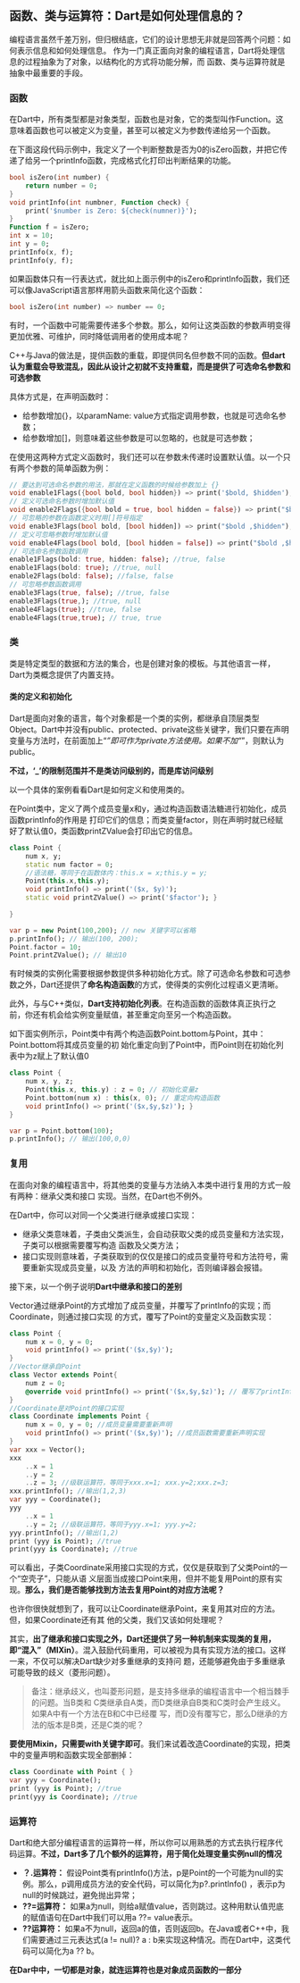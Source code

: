 ## 函数、类与运算符：Dart是如何处理信息的？

编程语言虽然千差万别，但归根结底，它们的设计思想无非就是回答两个问题：如何表示信息和如何处理信息。
作为一门真正面向对象的编程语言，Dart将处理信息的过程抽象为了对象，以结构化的方式将功能分解，而 函数、类与运算符就是抽象中最重要的手段。

### 函数

在Dart中，所有类型都是对象类型，函数也是对象，它的类型叫作Function。这意味着函数也可以被定义为变量，甚至可以被定义为参数传递给另一个函数。 

在下面这段代码示例中，我定义了一个判断整数是否为0的isZero函数，并把它传递了给另一个printInfo函数，完成格式化打印出判断结果的功能。

```dart
bool isZero(int number) {
    return number = 0;
}
void printInfo(int numbner, Function check) {
    print('$number is Zero: ${check(numner)}');
}
Function f = isZero;
int x = 10;
int y = 0;
printInfo(x, f);
printInfo(y, f);
```

如果函数体只有一行表达式，就比如上面示例中的isZero和printInfo函数，我们还可以像JavaScript语言那样用箭头函数来简化这个函数：

```dart
bool isZero(int number) => number == 0;
```

有时，一个函数中可能需要传递多个参数。那么，如何让这类函数的参数声明变得更加优雅、可维护，同时降低调用者的使用成本呢？

C++与Java的做法是，提供函数的重载，即提供同名但参数不同的函数。**但dart认为重载会导致混乱，因此从设计之初就不支持重载，而是提供了可选命名参数和可选参数**

具体方式是，在声明函数时：

- 给参数增加{}，以paramName: value方式指定调用参数，也就是可选命名参数；
- 给参数增加[]，则意味着这些参数是可以忽略的，也就是可选参数；

在使用这两种方式定义函数时，我们还可以在参数未传递时设置默认值。以一个只有两个参数的简单函数为例：

```dart
// 要达到可选命名参数的⽤法，那就在定义函数的时候给参数加上 {}
void enable1Flags({bool bold, bool hidden}) => print('$bold, $hidden');
// 定义可选命名参数时增加默认值
void enable2Flags({bool bold = true, bool hidden = false}) => print("$bold ,$hidden");
// 可忽略的参数在函数定义时⽤[]符号指定
void enable3Flags(bool bold, [bool hidden]) => print("$bold ,$hidden");
// 定义可忽略参数时增加默认值
void enable4Flags(bool bold, [bool hidden = false]) => print("$bold ,$hidden");
// 可选命名参数函数调⽤
enable1Flags(bold: true, hidden: false); //true, false
enable1Flags(bold: true); //true, null 
enable2Flags(bold: false); //false, false
// 可忽略参数函数调⽤ 
enable3Flags(true, false); //true, false 
enable3Flags(true,); //true, null 
enable4Flags(true); //true, false 
enable4Flags(true,true); // true, true
```

### 类

类是特定类型的数据和方法的集合，也是创建对象的模板。与其他语言一样，Dart为类概念提供了内置支持。

#### 类的定义和初始化

Dart是面向对象的语言，每个对象都是一个类的实例，都继承自顶层类型Object。Dart中并没有public、protected、private这些关键字，我们只要在声明变量与方法时，在前面加上“_”即可作为private方法使用。如果不加“_”，则默认为public。

**不过，‘_’的限制范围并不是类访问级别的，而是库访问级别**

以一个具体的案例看看Dart是如何定义和使用类的。

在Point类中，定义了两个成员变量x和y，通过构造函数语法糖进行初始化，成员函数printInfo的作用是 打印它们的信息；而类变量factor，则在声明时就已经赋好了默认值0，类函数printZValue会打印出它的信息。

```dart
class Point { 
    num x, y; 
    static num factor = 0; 
    //语法糖，等同于在函数体内：this.x = x;this.y = y;
    Point(this.x,this.y); 
    void printInfo() => print('($x, $y)'); 
    static void printZValue() => print('$factor'); }
    
}

var p = new Point(100,200); // new 关键字可以省略 
p.printInfo(); // 输出(100, 200); 
Point.factor = 10; 
Point.printZValue(); // 输出10
```

有时候类的实例化需要根据参数提供多种初始化方式。除了可选命名参数和可选参数之外，Dart还提供了**命名构造函数**的方式，使得类的实例化过程语义更清晰。

此外，与与C++类似，**Dart支持初始化列表**。在构造函数的函数体真正执行之前，你还有机会给实例变量赋值，甚至重定向至另一个构造函数。

如下面实例所示，Point类中有两个构造函数Point.bottom与Point，其中：Point.bottom将其成员变量的初 始化重定向到了Point中，而Point则在初始化列表中为z赋上了默认值0

```dart
class Point { 
    num x, y, z;
    Point(this.x, this.y) : z = 0; // 初始化变量z 
    Point.bottom(num x) : this(x, 0); // 重定向构造函数 
    void printInfo() => print('($x,$y,$z)'); }
}

var p = Point.bottom(100); 
p.printInfo(); // 输出(100,0,0)
```

### 复用

在面向对象的编程语言中，将其他类的变量与方法纳入本类中进行复用的方式一般有两种：继承父类和接口 实现。当然，在Dart也不例外。

在Dart中，你可以对同一个父类进行继承或接口实现：

- 继承父类意味着，子类由父类派生，会自动获取父类的成员变量和方法实现，子类可以根据需要覆写构造 函数及父类方法； 
- 接口实现则意味着，子类获取到的仅仅是接口的成员变量符号和方法符号，需要重新实现成员变量，以及 方法的声明和初始化，否则编译器会报错。

接下来，以一个例子说明**Dart中继承和接口的差别**

Vector通过继承Point的方式增加了成员变量，并覆写了printInfo的实现；而Coordinate，则通过接口实现 的方式，覆写了Point的变量定义及函数实现：

```dart
class Point { 
    num x = 0, y = 0; 
    void printInfo() => print('($x,$y)'); 
}
//Vector继承⾃Point 
class Vector extends Point{ 
    num z = 0; 
    @override void printInfo() => print('($x,$y,$z)'); // 覆写了printInfo实现
}
//Coordinate是对Point的接⼝实现 
class Coordinate implements Point { 
    num x = 0, y = 0; //成员变量需要重新声明 
    void printInfo() => print('($x,$y)'); //成员函数需要重新声明实现 
}
var xxx = Vector(); 
xxx
    ..x = 1 
    ..y = 2 
    ..z = 3; //级联运算符，等同于xxx.x=1; xxx.y=2;xxx.z=3; 
xxx.printInfo(); //输出(1,2,3)
var yyy = Coordinate(); 
yyy
    ..x = 1 
    ..y = 2; //级联运算符，等同于yyy.x=1; yyy.y=2; 
yyy.printInfo(); //输出(1,2) 
print (yyy is Point); //true 
print(yyy is Coordinate); //true
```

可以看出，子类Coordinate采用接口实现的方式，仅仅是获取到了父类Point的一个“空壳子”，只能从语 义层面当成接口Point来用，但并不能复用Point的原有实现。**那么，我们是否能够找到方法去复用Point的对应方法呢？**

也许你很快就想到了，我可以让Coordinate继承Point，来复用其对应的方法。但，如果Coordinate还有其 他的父类，我们又该如何处理呢？

其实，**出了继承和接口实现之外，Dart还提供了另一种机制来实现类的复用， 即“混入”（MIXin）**。混入鼓励代码重用，可以被视为具有实现方法的接口。这样一来，不仅可以解决Dart缺少对多重继承的支持问 题，还能够避免由于多重继承可能导致的歧义（菱形问题）。

>备注：继承歧义，也叫菱形问题，是支持多继承的编程语言中一个相当棘手的问题。当B类和 C类继承自A类，而D类继承自B类和C类时会产生歧义。如果A中有一个方法在B和C中已经覆 写，而D没有覆写它，那么D继承的方法的版本是B类，还是C类的呢？

**要使用Mixin，只需要with关键字即可**。我们来试着改造Coordinate的实现，把类中的变量声明和函数实现全部删掉： 

```dart
class Coordinate with Point { }
var yyy = Coordinate(); 
print (yyy is Point); //true 
print(yyy is Coordinate); //true
```

### 运算符

Dart和绝大部分编程语言的运算符一样，所以你可以用熟悉的方式去执行程序代码运算。**不过，Dart多了几个额外的运算符，用于简化处理变量实例null的情况**

- **？.运算符：** 假设Point类有printInfo()方法，p是Point的一个可能为null的实例。那么，p调用成员方法的安全代码，可以简化为p?.printInfo() ，表示p为null的时候跳过，避免抛出异常；
- **??=运算符：** 如果a为null，则给a赋值value，否则跳过。这种用默认值兜底的赋值语句在Dart中我们可以用a ??= value表示。 
- **??运算符：** 如果a不为null，返回a的值，否则返回b。在Java或者C++中，我们需要通过三元表达式(a != null)? a : b来实现这种情况。而在Dart中，这类代码可以简化为a ?? b。

**在Dar中中，一切都是对象，就连运算符也是对象成员函数的一部分**


